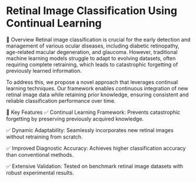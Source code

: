 # Retinal Image Classification Using Continual Learning

📌 Overview
Retinal image classification is crucial for the early detection and management of various ocular diseases, including diabetic retinopathy, age-related macular degeneration, and glaucoma. However, traditional machine learning models struggle to adapt to evolving datasets, often requiring complete retraining, which leads to catastrophic forgetting of previously learned information.

To address this, we propose a novel approach that leverages continual learning techniques. Our framework enables continuous integration of new retinal image data while retaining prior knowledge, ensuring consistent and reliable classification performance over time.

🚀 Key Features
✅ Continual Learning Framework: Prevents catastrophic forgetting by preserving previously acquired knowledge.

✅ Dynamic Adaptability: Seamlessly incorporates new retinal images without retraining from scratch.

✅ Improved Diagnostic Accuracy: Achieves higher classification accuracy than conventional methods.

✅ Extensive Validation: Tested on benchmark retinal image datasets with robust experimental results.

